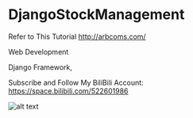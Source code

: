 # DjangoStockManagement

Refer to This Tutorial http://arbcoms.com/

Web Development 

Django Framework,

Subscribe and Follow My BiliBili Account: https://space.bilibili.com/522601986

![alt text](https://www.thewechatagency.com/wp-content/uploads/2020/08/daxue-consulting-Bilibili-platform-cover-picture-660x367.png)
